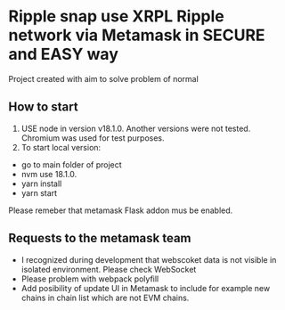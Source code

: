 # Ripple snap use XRPL Ripple network via Metamask in SECURE and EASY way

Project created with aim to solve problem of normal

## How to start

1. USE node in version v18.1.0. Another versions were not tested. Chromium was used for test purposes.
2. To start local version:

- go to main folder of project
- nvm use 18.1.0.
- yarn install
- yarn start

Please remeber that metamask Flask addon mus be enabled.

## Requests to the metamask team

- I recognized during development that webscoket data is not visible in isolated environment. Please check WebSocket
- Please problem with webpack polyfill
- Add posibility of update UI in Metamask to include for example new chains in chain list which are not EVM chains.

